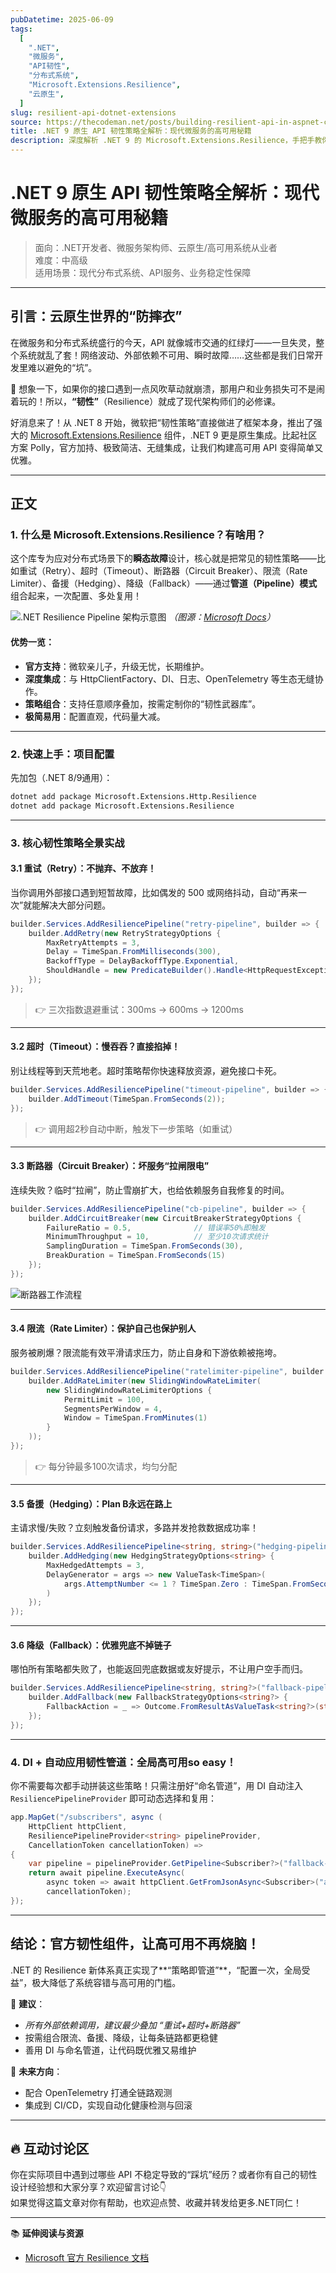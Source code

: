```yaml
---
pubDatetime: 2025-06-09
tags:
  [
    ".NET",
    "微服务",
    "API韧性",
    "分布式系统",
    "Microsoft.Extensions.Resilience",
    "云原生",
  ]
slug: resilient-api-dotnet-extensions
source: https://thecodeman.net/posts/building-resilient-api-in-aspnet-core-9
title: .NET 9 原生 API 韧性策略全解析：现代微服务的高可用秘籍
description: 深度解析 .NET 9 的 Microsoft.Extensions.Resilience，手把手教你打造高可用、抗故障的 API。面向中高级 .NET 微服务/云原生开发者，代码+思路全覆盖！
---
```


# .NET 9 原生 API 韧性策略全解析：现代微服务的高可用秘籍

> 面向：.NET开发者、微服务架构师、云原生/高可用系统从业者  
> 难度：中高级  
> 适用场景：现代分布式系统、API服务、业务稳定性保障

---

## 引言：云原生世界的“防摔衣”

在微服务和分布式系统盛行的今天，API 就像城市交通的红绿灯——一旦失灵，整个系统就乱了套！网络波动、外部依赖不可用、瞬时故障……这些都是我们日常开发里难以避免的“坑”。

👀 想象一下，如果你的接口遇到一点风吹草动就崩溃，那用户和业务损失可不是闹着玩的！所以，**“韧性”**（Resilience）就成了现代架构师们的必修课。

好消息来了！从 .NET 8 开始，微软把“韧性策略”直接做进了框架本身，推出了强大的 [Microsoft.Extensions.Resilience](https://learn.microsoft.com/en-us/dotnet/core/resilience/?tabs=dotnet-cli) 组件，.NET 9 更是原生集成。比起社区方案 Polly，官方加持、极致简洁、无缝集成，让我们构建高可用 API 变得简单又优雅。

---

## 正文

### 1. 什么是 Microsoft.Extensions.Resilience？有啥用？

这个库专为应对分布式场景下的**瞬态故障**设计，核心就是把常见的韧性策略——比如重试（Retry）、超时（Timeout）、断路器（Circuit Breaker）、限流（Rate Limiter）、备援（Hedging）、降级（Fallback）——通过**管道（Pipeline）模式**组合起来，一次配置、多处复用！

![.NET Resilience Pipeline 架构示意图](../../assets/355/resilience-pipeline.png)
_（图源：[Microsoft Docs](https://learn.microsoft.com/en-us/dotnet/core/resilience/?tabs=dotnet-cli)）_

#### 优势一览：

- **官方支持**：微软亲儿子，升级无忧，长期维护。
- **深度集成**：与 HttpClientFactory、DI、日志、OpenTelemetry 等生态无缝协作。
- **策略组合**：支持任意顺序叠加，按需定制你的“韧性武器库”。
- **极简易用**：配置直观，代码量大减。

---

### 2. 快速上手：项目配置

先加包（.NET 8/9通用）：

```bash
dotnet add package Microsoft.Extensions.Http.Resilience
dotnet add package Microsoft.Extensions.Resilience
```

---

### 3. 核心韧性策略全景实战

#### 3.1 重试（Retry）：不抛弃、不放弃！

当你调用外部接口遇到短暂故障，比如偶发的 500 或网络抖动，自动“再来一次”就能解决大部分问题。

```csharp
builder.Services.AddResiliencePipeline("retry-pipeline", builder => {
    builder.AddRetry(new RetryStrategyOptions {
        MaxRetryAttempts = 3,
        Delay = TimeSpan.FromMilliseconds(300),
        BackoffType = DelayBackoffType.Exponential,
        ShouldHandle = new PredicateBuilder().Handle<HttpRequestException>()
    });
});
```

> 👉 三次指数退避重试：300ms → 600ms → 1200ms

---

#### 3.2 超时（Timeout）：慢吞吞？直接掐掉！

别让线程等到天荒地老。超时策略帮你快速释放资源，避免接口卡死。

```csharp
builder.Services.AddResiliencePipeline("timeout-pipeline", builder => {
    builder.AddTimeout(TimeSpan.FromSeconds(2));
});
```

> 👉 调用超2秒自动中断，触发下一步策略（如重试）

---

#### 3.3 断路器（Circuit Breaker）：坏服务“拉闸限电”

连续失败？临时“拉闸”，防止雪崩扩大，也给依赖服务自我修复的时间。

```csharp
builder.Services.AddResiliencePipeline("cb-pipeline", builder => {
    builder.AddCircuitBreaker(new CircuitBreakerStrategyOptions {
        FailureRatio = 0.5,              // 错误率50%即触发
        MinimumThroughput = 10,          // 至少10次请求统计
        SamplingDuration = TimeSpan.FromSeconds(30),
        BreakDuration = TimeSpan.FromSeconds(15)
    });
});
```

![断路器工作流程](https://learn.microsoft.com/en-us/dotnet/core/extensions/media/circuit-breaker-diagram.png)

---

#### 3.4 限流（Rate Limiter）：保护自己也保护别人

服务被刷爆？限流能有效平滑请求压力，防止自身和下游依赖被拖垮。

```csharp
builder.Services.AddResiliencePipeline("ratelimiter-pipeline", builder => {
    builder.AddRateLimiter(new SlidingWindowRateLimiter(
        new SlidingWindowRateLimiterOptions {
            PermitLimit = 100,
            SegmentsPerWindow = 4,
            Window = TimeSpan.FromMinutes(1)
        }
    ));
});
```

> 👉 每分钟最多100次请求，均匀分配

---

#### 3.5 备援（Hedging）：Plan B永远在路上

主请求慢/失败？立刻触发备份请求，多路并发抢救数据成功率！

```csharp
builder.Services.AddResiliencePipeline<string, string>("hedging-pipeline", builder => {
    builder.AddHedging(new HedgingStrategyOptions<string> {
        MaxHedgedAttempts = 3,
        DelayGenerator = args => new ValueTask<TimeSpan>(
            args.AttemptNumber <= 1 ? TimeSpan.Zero : TimeSpan.FromSeconds(-1)
        )
    });
});
```

---

#### 3.6 降级（Fallback）：优雅兜底不掉链子

哪怕所有策略都失败了，也能返回兜底数据或友好提示，不让用户空手而归。

```csharp
builder.Services.AddResiliencePipeline<string, string?>("fallback-pipeline", builder => {
    builder.AddFallback(new FallbackStrategyOptions<string?> {
        FallbackAction = _ => Outcome.FromResultAsValueTask<string?>(string.Empty)
    });
});
```

---

### 4. DI + 自动应用韧性管道：全局高可用so easy！

你不需要每次都手动拼装这些策略！只需注册好“命名管道”，用 DI 自动注入 `ResiliencePipelineProvider` 即可动态选择和复用：

```csharp
app.MapGet("/subscribers", async (
    HttpClient httpClient,
    ResiliencePipelineProvider<string> pipelineProvider,
    CancellationToken cancellationToken) =>
{
    var pipeline = pipelineProvider.GetPipeline<Subscriber?>("fallback-pipeline");
    return await pipeline.ExecuteAsync(
        async token => await httpClient.GetFromJsonAsync<Subscriber>("api/subscribers", token),
        cancellationToken);
});
```

---

## 结论：官方韧性组件，让高可用不再烧脑！

.NET 的 Resilience 新体系真正实现了**“策略即管道”**，“配置一次，全局受益”，极大降低了系统容错与高可用的门槛。

🎯 **建议**：

- _所有外部依赖调用，建议最少叠加 “重试+超时+断路器”_
- 按需组合限流、备援、降级，让每条链路都更稳健
- 善用 DI 与命名管道，让代码既优雅又易维护

🚀 **未来方向**：

- 配合 OpenTelemetry 打通全链路观测
- 集成到 CI/CD，实现自动化健康检测与回滚

---

## 🔥 互动讨论区

你在实际项目中遇到过哪些 API 不稳定导致的“踩坑”经历？或者你有自己的韧性设计经验想和大家分享？欢迎留言讨论👇  
如果觉得这篇文章对你有帮助，也欢迎点赞、收藏并转发给更多.NET同仁！

---

📚 **延伸阅读与资源**

- [Microsoft 官方 Resilience 文档](https://learn.microsoft.com/en-us/dotnet/core/extensions/resilience)
